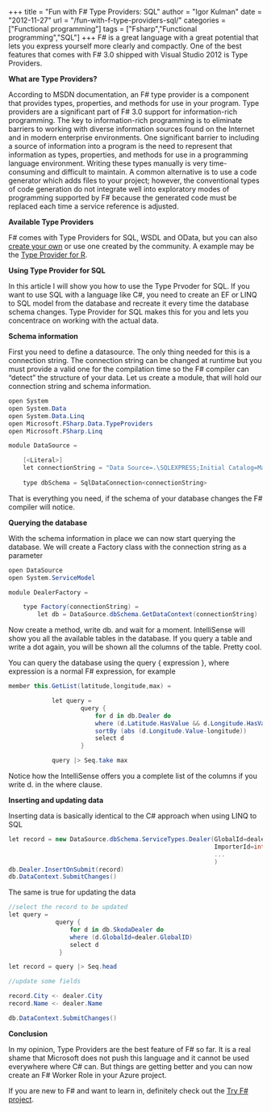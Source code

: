 +++
title = "Fun with F# Type Providers: SQL"
author = "Igor Kulman"
date = "2012-11-27"
url = "/fun-with-f-type-providers-sql/"
categories = ["Functional programming"]
tags = ["Fsharp","Functional programming","SQL"]
+++
F# is a great language with a great potential that lets you express yourself more clearly and compactly. One of the best features that comes with F# 3.0 shipped with Visual Studio 2012 is Type Providers.

**What are Type Providers?**

According to MSDN documentation, an F# type provider is a component that provides types, properties, and methods for use in your program. Type providers are a significant part of F# 3.0 support for information-rich programming. The key to information-rich programming is to eliminate barriers to working with diverse information sources found on the Internet and in modern enterprise environments. One significant barrier to including a source of information into a program is the need to represent that information as types, properties, and methods for use in a programming language environment. Writing these types manually is very time-consuming and difficult to maintain. A common alternative is to use a code generator which adds files to your project; however, the conventional types of code generation do not integrate well into exploratory modes of programming supported by F# because the generated code must be replaced each time a service reference is adjusted.

**Available Type Providers**

F# comes with Type Providers for SQL, WSDL and OData, but you can also [create your own][1] or use one created by the community. A example may be the [Type Provider for R][2].

**Using Type Provider for SQL**

In this article I will show you how to use the Type Prvoder for SQL. If you want to use SQL with a language like C#, you need to create an EF or LINQ to SQL model from the database and recreate it every time the database schema changes. Type Provider for SQL makes this for you and lets you concentrace on working with the actual data.

**Schema information**

First you need to define a datasource. The only thing needed for this is a connection string. The connection string can be changed at runtime but you must provide a valid one for the compilation time so the F# compiler can &#8220;detect&#8221; the structure of your data. Let us create a module, that will hold our connection string and schema information.

```csharp
open System
open System.Data
open System.Data.Linq
open Microsoft.FSharp.Data.TypeProviders
open Microsoft.FSharp.Linq

module DataSource =

    [<Literal>]
    let connectionString = "Data Source=.\SQLEXPRESS;Initial Catalog=Manual;Integrated Security=True"
   
    type dbSchema = SqlDataConnection<connectionString>
```

That is everything you need, if the schema of your database changes the F# compiler will notice.

**Querying the database**

With the schema information in place we can now start querying the database. We will create a Factory class with the connection string as a parameter

```csharp
open DataSource
open System.ServiceModel

module DealerFactory =

    type Factory(connectionString) =
        let db = DataSource.dbSchema.GetDataContext(connectionString)
```

Now create a method, write db. and wait for a moment. IntelliSense will show you all the available tables in the database. If you query a table and write a dot again, you will be shown all the columns of the table. Pretty cool. 

You can query the database using the query { expression }, where expression is a normal F# expression, for example

```csharp
member this.GetList(latitude,longitude,max) =

            let query =
                    query {
                        for d in db.Dealer do
                        where (d.Latitude.HasValue && d.Longitude.HasValue)
                        sortBy (abs (d.Longitude.Value-longitude))
                        select d
                    }

            query |> Seq.take max
```

Notice how the IntelliSense offers you a complete list of the columns if you write d. in the where clause.

**Inserting and updating data**

Inserting data is basically identical to the C# approach when using LINQ to SQL

```csharp
let record = new DataSource.dbSchema.ServiceTypes.Dealer(GlobalId=dealer.GlobalID,
                                                         ImporterId=int dealerId,
                                                         ...
                                                         )
db.Dealer.InsertOnSubmit(record)      
db.DataContext.SubmitChanges()
```

The same is true for updating the data

```csharp
//select the record to be updated
let query =
             query {
                 for d in db.SkodaDealer do
                 where (d.GlobalId=dealer.GlobalID)
                 select d
              }

let record = query |> Seq.head

//update some fields

record.City <- dealer.City 
record.Name <- dealer.Name

db.DataContext.SubmitChanges()
```

**Conclusion**

In my opinion, Type Providers are the best feature of F# so far. It is a real shame that Microsoft does not push this language and it cannot be used everywhere where C# can. But things are getting better and you can now create an F# Worker Role in your Azure project. 

If you are new to F# and want to learn in, definitely check out the [Try F# project][3].

 [1]: http://msdn.microsoft.com/en-us/library/hh361034.aspx
 [2]: http://techblog.bluemountaincapital.com/2012/08/01/announcing-the-f-r-type-provider/
 [3]: http://www.tryfsharp.org/
